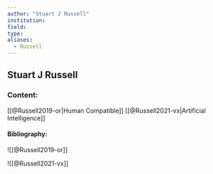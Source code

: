 ```yaml
---
author: "Stuart J Russell"
institution:
field:
type:
aliases:
  - Russell
---
```


## Stuart J Russell

### Content:
[[@Russell2019-or|Human Compatible]]
[[@Russell2021-vx|Artificial Intelligence]]

#### Bibliography:

![[@Russell2019-or]]

![[@Russell2021-vx]]
